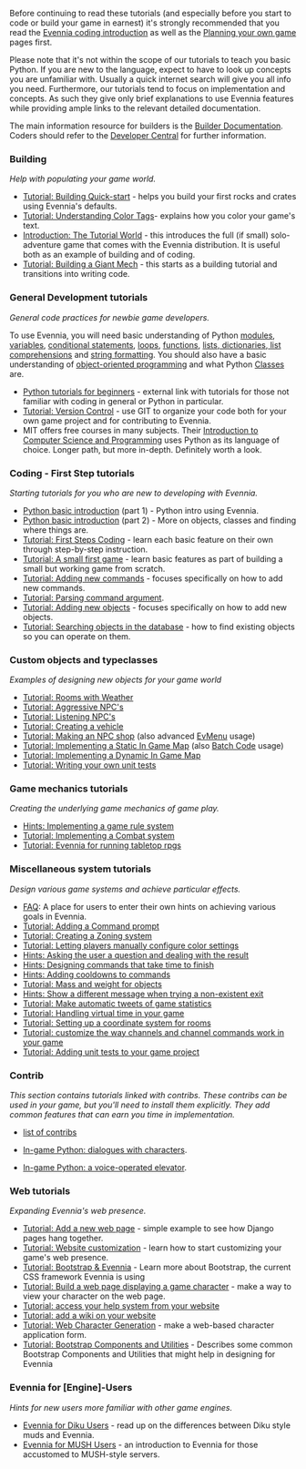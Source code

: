 [](Overview-of-all-tutorial-type-documentation.)

Before continuing to read these tutorials (and especially before you start to code or build your game in earnest) it's strongly recommended that you read the [Evennia coding introduction](Coding-Introduction) as well as the [Planning your own game](Game-Planning) pages first. 

Please note that it's not within the scope of our tutorials to teach you basic Python. If you are new to the language, expect to have to look up concepts you are unfamiliar with. Usually a quick internet search will give you all info you need. Furthermore, our tutorials tend to focus on implementation and concepts. As such they give only brief explanations to use Evennia features while providing ample links to the relevant detailed documentation.

The main information resource for builders is the [Builder Documentation](Builder-Docs). Coders should refer to the [Developer Central](Developer-Central) for further information.

### Building

_Help with populating your game world._

- [Tutorial: Building Quick-start](Building-Quickstart) - helps you build your first rocks and crates using Evennia's defaults.
- [Tutorial: Understanding Color Tags](Understanding-Color-Tags)- explains how you color your game's text.
- [Introduction: The Tutorial World](Tutorial-World-Introduction) - this introduces the full (if small) solo-adventure game that comes with the Evennia distribution. It is useful both as an example of building and of coding. 
- [Tutorial: Building a Giant Mech](Building-a-mech-tutorial) - this starts as a building tutorial and transitions into writing code. 

### General Development tutorials

_General code practices for newbie game developers._

To use Evennia, you will need basic understanding of Python [modules](http://docs.python.org/3.7/tutorial/modules.html), [variables](http://www.tutorialspoint.com/python/python_variable_types.htm), [conditional statements](http://docs.python.org/tutorial/controlflow.html#if-statements), [loops](http://docs.python.org/tutorial/controlflow.html#for-statements), [functions](http://docs.python.org/tutorial/controlflow.html#defining-functions), [lists, dictionaries, list comprehensions](http://docs.python.org/tutorial/datastructures.html) and [string formatting](http://docs.python.org/tutorial/introduction.html#strings). You should also have a basic understanding of [object-oriented programming](http://www.tutorialspoint.com/python/python_classes_objects.htm) and what Python [Classes](http://docs.python.org/tutorial/classes.html) are.

- [Python tutorials for beginners](https://wiki.python.org/moin/BeginnersGuide/NonProgrammers) - external link with tutorials for those not familiar with coding in general or Python in particular.
- [Tutorial: Version Control](Version-Control) - use GIT to organize your code both for your own game project and for contributing to Evennia.  
- MIT offers free courses in many subjects.  Their [Introduction to Computer Science and Programming](https://ocw.mit.edu/courses/electrical-engineering-and-computer-science/6-00sc-introduction-to-computer-science-and-programming-spring-2011/) uses Python as its language of choice.  Longer path, but more in-depth.  Definitely worth a look.

### Coding - First Step tutorials

_Starting tutorials for you who are new to developing with Evennia._

- [Python basic introduction](https://github.com/evennia/evennia/wiki/Python-basic-introduction) (part 1) - Python intro using Evennia.
- [Python basic introduction](https://github.com/evennia/evennia/wiki/Python-basic-tutorial-part-two) (part 2) - More on objects, classes and finding where things are. 
- [Tutorial: First Steps Coding](https://github.com/evennia/evennia/wiki/First%20Steps%20Coding) - learn each basic feature on their own through step-by-step instruction. 
- [Tutorial: A small first game](Tutorial-for-basic-MUSH-like-game) - learn basic features as part of building a small but working game from scratch.
- [Tutorial: Adding new commands](Adding-Command-Tutorial) - focuses specifically on how to add new commands.
- [Tutorial: Parsing command argument](Parsing-command-arguments,-theory-and-best-practices).
- [Tutorial: Adding new objects](Adding-Object-Typeclass-Tutorial) - focuses specifically on how to add new objects.
- [Tutorial: Searching objects in the database](https://github.com/evennia/evennia/wiki/Tutorial:-Searching-For-Objects) - how to find existing objects so you can operate on them.


### Custom objects and typeclasses

_Examples of designing new objects for your game world_

- [Tutorial: Rooms with Weather](Weather-Tutorial)
- [Tutorial: Aggressive NPC's](https://github.com/evennia/evennia/wiki/Tutorial:--Aggressive-NPCs)
- [Tutorial: Listening NPC's](https://github.com/evennia/evennia/wiki/Tutorial:--NPC's-listening)
- [Tutorial: Creating a vehicle](https://github.com/evennia/evennia/wiki/Tutorial:--Vehicles)
- [Tutorial: Making an NPC shop](NPC-shop-Tutorial) (also advanced [EvMenu](EvMenu.md) usage)
- [Tutorial: Implementing a Static In Game Map](Static-In-Game-Map) (also [Batch Code](Batch-code-processor) usage)
- [Tutorial: Implementing a Dynamic In Game Map](Dynamic-In-Game-Map)
- [Tutorial: Writing your own unit tests](https://github.com/evennia/evennia/wiki/Unit-Testing#testing-for-game-development-mini-tutorial)

### Game mechanics tutorials

_Creating the underlying game mechanics of game play._

- [Hints: Implementing a game rule system](Implementing-a-game-rule-system)
- [Tutorial: Implementing a Combat system](Turn-based-Combat-System)
- [Tutorial: Evennia for running tabletop rpgs](Evennia-for-roleplaying-sessions)

### Miscellaneous system tutorials

_Design various game systems and achieve particular effects._

- [FAQ](Coding-FAQ): A place for users to enter their own hints on achieving various goals in Evennia.
- [Tutorial: Adding a Command prompt](Command-Prompt)
- [Tutorial: Creating a Zoning system](Zones)
- [Tutorial: Letting players manually configure color settings](https://github.com/evennia/evennia/wiki/Manually-Configuring-Color)
- [Hints: Asking the user a question and dealing with the result](https://github.com/evennia/evennia/wiki/EvMenu#ask-for-simple-input)
- [Hints: Designing commands that take time to finish](Command-Duration)
- [Hints: Adding cooldowns to commands](Command-Cooldown)
- [Tutorial: Mass and weight for objects](Mass-and-weight-for-objects)
- [Hints: Show a different message when trying a non-existent exit](Default-Exit-Errors)
- [Tutorial: Make automatic tweets of game statistics](https://github.com/evennia/evennia/wiki/Tutorial:-Tweeting-Game-Stats)
- [Tutorial: Handling virtual time in your game](Gametime-Tutorial)
- [Tutorial: Setting up a coordinate system for rooms](Coordinates)
- [Tutorial: customize the way channels and channel commands work in your game](Customize-channels)
- [Tutorial: Adding unit tests to your game project](https://github.com/evennia/evennia/wiki/Unit-Testing#testing-for-game-development-mini-tutorial)

### Contrib

_This section contains tutorials linked with contribs.  These contribs can be used in your game, but you'll need to install them explicitly.  They add common features that can earn you time in implementation._

- [list of contribs](https://github.com/evennia/evennia/blob/master/evennia/contrib/README.md)

- [In-game Python: dialogues with characters](Dialogues-in-events).
- [In-game Python: a voice-operated elevator](A-voice-operated-elevator-using-events).

### Web tutorials

_Expanding Evennia's web presence._

- [Tutorial: Add a new web page](Add-a-simple-new-web-page) - simple example to see how Django pages hang together.
- [Tutorial: Website customization](Web-Tutorial) - learn how to start customizing your game's web presence.
- [Tutorial: Bootstrap & Evennia](Bootstrap-&-Evennia) - Learn more about Bootstrap, the current CSS framework Evennia is using 
- [Tutorial: Build a web page displaying a game character](Web-Character-View-Tutorial) - make a way to view your character on the web page.
- [Tutorial: access your help system from your website](Help-System-Tutorial)
- [Tutorial: add a wiki on your website](Add-a-wiki-on-your-website)
- [Tutorial: Web Character Generation](https://github.com/evennia/evennia/wiki/Web-Character-Generation/) - make a web-based character application form.
- [Tutorial: Bootstrap Components and Utilities](https://github.com/evennia/evennia/wiki/Bootstrap-Components-and-Utilities) - Describes some common Bootstrap Components and Utilities that might help in designing for Evennia

### Evennia for [Engine]-Users

_Hints for new users more familiar with other game engines._

- [Evennia for Diku Users](Evennia-for-Diku-Users) - read up on the differences between Diku style muds and Evennia.
- [Evennia for MUSH Users](Evennia-for-MUSH-Users) - an introduction to Evennia for those accustomed to MUSH-style servers.
